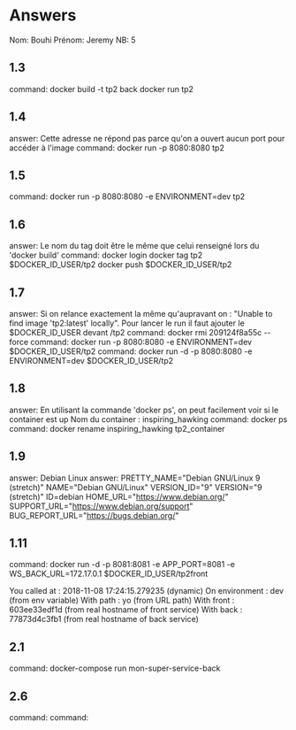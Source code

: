 # Answers

Nom: Bouhi
Prénom: Jeremy
NB: 5

## 1.3
command: docker build -t tp2 back
docker run tp2

## 1.4
answer: Cette adresse ne répond pas parce qu'on a ouvert aucun port pour accéder à l'image
command: docker run -p 8080:8080 tp2

## 1.5
command: docker run -p 8080:8080 -e ENVIRONMENT=dev tp2

## 1.6
answer: Le nom du tag doit être le même que celui renseigné lors du 'docker build'
command: docker login
docker tag tp2 $DOCKER_ID_USER/tp2
docker push $DOCKER_ID_USER/tp2

## 1.7
answer: Si on relance exactement la même qu'aupravant on : "Unable to find image 'tp2:latest' locally". Pour lancer le run il faut ajouter le $DOCKER_ID_USER devant /tp2
command: docker rmi 209124f8a55c --force
command: docker run -p 8080:8080 -e ENVIRONMENT=dev $DOCKER_ID_USER/tp2
command: docker run -d -p 8080:8080 -e ENVIRONMENT=dev $DOCKER_ID_USER/tp2

## 1.8
answer: En utilisant la commande 'docker ps', on peut facilement voir si le container est up
Nom du container : inspiring_hawking
command: docker ps
command: docker rename inspiring_hawking tp2_container

## 1.9
answer: Debian Linux
answer: 
PRETTY_NAME="Debian GNU/Linux 9 (stretch)"
NAME="Debian GNU/Linux"
VERSION_ID="9"
VERSION="9 (stretch)"
ID=debian
HOME_URL="https://www.debian.org/"
SUPPORT_URL="https://www.debian.org/support"
BUG_REPORT_URL="https://bugs.debian.org/"

## 1.11
command: docker run -d -p 8081:8081 -e APP_PORT=8081 -e WS_BACK_URL=172.17.0.1 $DOCKER_ID_USER/tp2front

You called at : 2018-11-08 17:24:15.279235 (dynamic)
        On environment : dev (from env variable)
        With path : yo   (from URL path)
        With front : 603ee33edf1d (from real hostname of front service)
        With back  : 77873d4c3fb1 (from real hostname of back service)

## 2.1
command: docker-compose run mon-super-service-back

## 2.6
command: 
command: 


